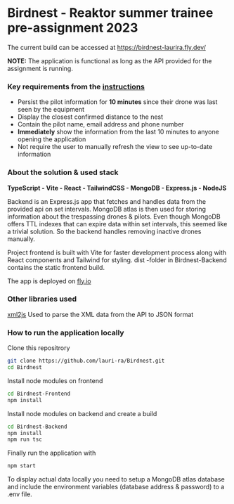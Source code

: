 # Birdnest - Reaktor summer trainee pre-assignment 2023

The current build can be accessed at https://birdnest-laurira.fly.dev/

**NOTE:** The application is functional as long as the API provided for the assignment is running.

### Key requirements from the [instructions](https://assignments.reaktor.com/birdnest/)

- Persist the pilot information for **10 minutes** since their drone was last seen by the equipment
- Display the closest confirmed distance to the nest
- Contain the pilot name, email address and phone number
- **Immediately** show the information from the last 10 minutes to anyone opening the application
- Not require the user to manually refresh the view to see up-to-date information

### About the solution & used stack

**TypeScript - Vite - React - TailwindCSS - MongoDB - Express.js - NodeJS**

Backend is an Express.js app that fetches and handles data from the provided api on set intervals. MongoDB atlas is then used for storing information about the trespassing drones & pilots. Even though MongoDB offers TTL indexes that can expire data within set intervals, this seemed like a trivial solution. So the backend handles removing inactive drones manually.

Project frontend is built with Vite for faster development process along with React components and Tailwind for styling. dist -folder in Birdnest-Backend contains the static frontend build. 

The app is deployed on [fly.io](https://fly.io/)

### Other libraries used

[xml2js](https://www.npmjs.com/package/xml2js) Used to parse the XML data from the API to JSON format

### How to run the application locally

Clone this repositrory 
```sh
git clone https://github.com/lauri-ra/Birdnest.git
cd Birdnest
```

Install node modules on frontend
```sh
cd Birdnest-Frontend
npm install
```

Install node modules on backend and create a build
```sh
cd Birdnest-Backend
npm install
npm run tsc
```

Finally run the application with
```sh
npm start
```

To display actual data locally you need to setup a MongoDB atlas database and include the environment variables (database address & password) to a .env file.
